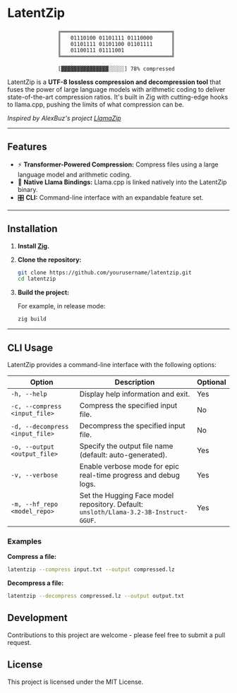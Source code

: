 # LatentZip

                    ╔═══════════════════════════════════╗
                    ║   01110100 01101111 01110000      ║
                    ║   01101111 01101100 01101111      ║
                    ║   01100111 01111001               ║
                    ╚═══════════════════════════════════╝

                    [▓▓▓▓▓▓▓▓▓▓▓▓▓▓▓░░░░░] 78% compressed

LatentZip is a **UTF-8 lossless compression and decompression tool** that fuses the power of large language models with  arithmetic coding to deliver state-of-the-art compression ratios. It's built in Zig with cutting-edge hooks to llama.cpp, pushing the limits of what compression can be.

*Inspired by AlexBuz's project [LlamaZip](https://github.com/AlexBuz/LlamaZip)* 

---

## Features

- ⚡ **Transformer-Powered Compression:** Compress files using a large language model and arithmetic coding.
- 🚀 **Native Llama Bindings:** Llama.cpp is linked natively into the LatentZip binary.
- 🎛 **CLI:** Command-line interface with an expandable feature set.

---

## Installation

1. **Install [Zig](https://ziglang.org/download/).**
2. **Clone the repository:**

   ```bash
   git clone https://github.com/yourusername/latentzip.git
   cd latentzip
   ```

3. **Build the project:**

   For example, in release mode:

   ```bash
   zig build
   ```

---

## CLI Usage

LatentZip provides a command-line interface with the following options:

| Option                             | Description                                                                                     | Optional |
|------------------------------------|-------------------------------------------------------------------------------------------------|----------|
| `-h, --help`                      | Display help information and exit.                                                            | Yes      |
| `-c, --compress <input_file>`       | Compress the specified input file.                                                           | No       |
| `-d, --decompress <input_file>`     | Decompress the specified input file.                                                         | No       |
| `-o, --output <output_file>`        | Specify the output file name (default: auto-generated).                                       | Yes      |
| `-v, --verbose`                   | Enable verbose mode for epic real-time progress and debug logs.                               | Yes      |
| `-m, --hf_repo <model_repo>`        | Set the Hugging Face model repository. Default: `unsloth/Llama-3.2-3B-Instruct-GGUF`.           | Yes      |

### Examples

**Compress a file:**

```bash
latentzip --compress input.txt --output compressed.lz
```

**Decompress a file:**

```bash
latentzip --decompress compressed.lz --output output.txt
```

## Development

Contributions to this project are welcome - please feel free to submit a pull request.

## License

This project is licensed under the MIT License.
